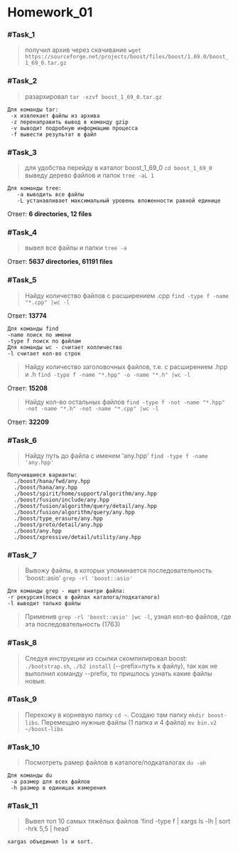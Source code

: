 # Homework_01
### #Task_1
> получил архив через скачивание
`wget https://sourceforge.net/projects/boost/files/boost/1.69.0/boost_1_69_0.tar.gz`
### #Task_2
> разархировал 
`tar -xzvf boost_1_69_0.tar.gz`
```
Для команды tar:
 -x извлекает файлы из архива
 -z перенаправить вывод в команду gzip 
 -v выводит подробную информацию процесса
 -f вывести результат в файл
 ```
### #Task_3
> для удобства перейду в каталог boost_1_69_0
`cd boost_1_69_0`
> выведу дерево файлов и папок
  `tree -aL 1` 
 ```
 Для команды tree:
	-a выводить все файлы
	-L устанавливает максимальный уровень вложенности равной единице
```
  Ответ: **6 directories, 12 files**
### #Task_4
>вывел все файлы и папки `tree -a`

Ответ: **5637 directories, 61191 files**
### #Task_5
> Найду количество файлов с расширением .cpp  `find -type f -name "*.cpp" |wc -l `

Ответ: **13774**
```
Для команды find
-name поиск по имени
-type f поиск по файлам
Для команды wc - считает колличество
-l считает кол-во строк
```
> Найду количество заголовочных файлов, т.е. с расширением .hpp и .h `find -type f -name "*.hpp" -o -name "*.h" |wc -l` 
 
 Ответ: **15208**
 
 > Найду кол-во остальных файлов `find -type f -not -name "*.hpp" -not -name "*.h" -not -name "*.cpp" |wc -l`
 
Ответ: **32209**

### #Task_6

> Найду путь до файла с именем 'any.hpp' `find -type f -name 'any.hpp'`

```
Получившиеся варианты:
  ./boost/hana/fwd/any.hpp
  ./boost/hana/any.hpp
  ./boost/spirit/home/support/algorithm/any.hpp
  ./boost/fusion/include/any.hpp
  ./boost/fusion/algorithm/query/detail/any.hpp
  ./boost/fusion/algorithm/query/any.hpp
  ./boost/type_erasure/any.hpp
  ./boost/proto/detail/any.hpp
  ./boost/any.hpp
  ./boost/xpressive/detail/utility/any.hpp
```

### #Task_7
 > Вывожу файлы, в которых упоминается последовательность 'boost::asio' `grep -rl 'boost::asio'`
 
 ```
Для команды grep - ищет внитри файла:
 -r рекурсия(поиск в файлах каталога/подкаталога)
 -l выводит только файлы
```

> Применив `grep -rl 'boost::asio' |wc -l`, узнал кол-во файлов, где эта последовательность (1763)

### #Task_8

 > Следуя инструкции из ссылки скомпилировал boost:
   `./bootstrap.sh`,
   `./b2 install` (--prefix=путь к файлу), так как не выполнил команду --prefix, то пришлось узнать какие файлы новые.
	 
### #Task_9
 > Перехожу в корневую папку `cd ~`. Создаю там папку `mkdir boost-libs`. Перемещаю нужные файлы (1 папка и 4 файла) `mv bin.v2 ~/boost-libs`
 
### #Task_10
> Посмотреть рамер файлов в каталоге/подкаталогах `du -ah`

```
Для команды du
 -a размер для всех файлов
 -h размер в единицах измерения
```

### #Task_11
> Вывел топ 10 самых тяжёлых файлов 'find -type f | xargs ls -lh | sort -hrk 5,5 | head`
    
```
xargas объединил ls и sort.
```
